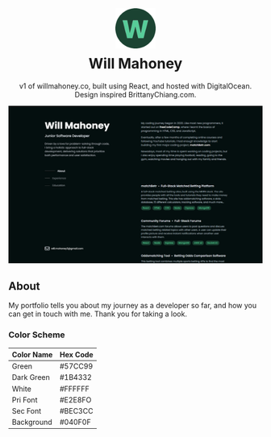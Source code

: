 <!-- Title Container -->
<div align="center">
  <!-- Logo -->
  <img src="./public/logo192.png" alt="Your Logo" width="80" height="80">

  <!-- Title -->
  <h1 style="margin-top: 10px">Will Mahoney</h1>

  <!-- Subtitle -->
  <p>v1 of willmahoney.co, built using React, and hosted with DigitalOcean. Design inspired BrittanyChiang.com.</p>
</div>

<!-- Main Content -->

<!-- Image -->
![Alt text](./src/images/site.png)

## About

<!-- Text Paragraph -->
My portfolio tells you about my journey as a developer so far, and how you can get in touch with me. Thank you for taking a look.

<!-- Grid for Color Scheme -->
### Color Scheme
| Color Name | Hex Code |
|------------|----------|
| Green      | #57CC99  |
| Dark Green | #1B4332  |
| White      | #FFFFFF  |
| Pri Font   | #E2E8FO  |
| Sec Font   | #BEC3CC  |
| Background | #040F0F  |

<!-- Feel free to add more sections or customize the content according to your needs -->